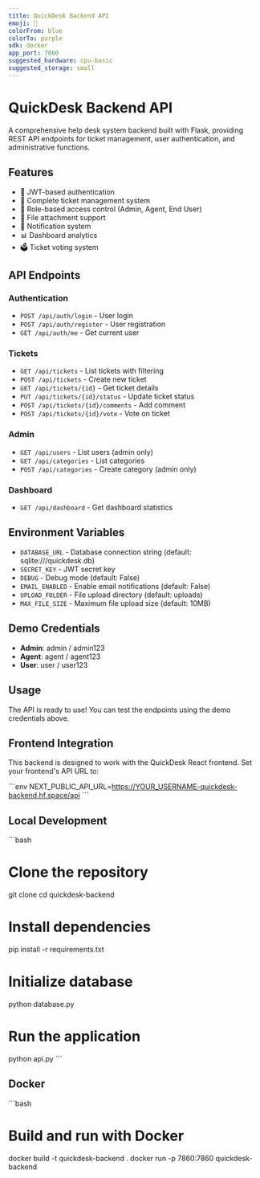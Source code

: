 ```yaml
---
title: QuickDesk Backend API
emoji: 🎫
colorFrom: blue
colorTo: purple
sdk: docker
app_port: 7860
suggested_hardware: cpu-basic
suggested_storage: small
---
```


# QuickDesk Backend API

A comprehensive help desk system backend built with Flask, providing REST API endpoints for ticket management, user authentication, and administrative functions.

## Features

- 🔐 JWT-based authentication
- 🎫 Complete ticket management system
- 👥 Role-based access control (Admin, Agent, End User)
- 📁 File attachment support
- 🔔 Notification system
- 📊 Dashboard analytics
- 🗳️ Ticket voting system

## API Endpoints

### Authentication
- `POST /api/auth/login` - User login
- `POST /api/auth/register` - User registration
- `GET /api/auth/me` - Get current user

### Tickets
- `GET /api/tickets` - List tickets with filtering
- `POST /api/tickets` - Create new ticket
- `GET /api/tickets/{id}` - Get ticket details
- `PUT /api/tickets/{id}/status` - Update ticket status
- `POST /api/tickets/{id}/comments` - Add comment
- `POST /api/tickets/{id}/vote` - Vote on ticket

### Admin
- `GET /api/users` - List users (admin only)
- `GET /api/categories` - List categories
- `POST /api/categories` - Create category (admin only)

### Dashboard
- `GET /api/dashboard` - Get dashboard statistics

## Environment Variables

- `DATABASE_URL` - Database connection string (default: sqlite:///quickdesk.db)
- `SECRET_KEY` - JWT secret key
- `DEBUG` - Debug mode (default: False)
- `EMAIL_ENABLED` - Enable email notifications (default: False)
- `UPLOAD_FOLDER` - File upload directory (default: uploads)
- `MAX_FILE_SIZE` - Maximum file upload size (default: 10MB)

## Demo Credentials

- **Admin**: admin / admin123
- **Agent**: agent / agent123  
- **User**: user / user123

## Usage

The API is ready to use! You can test the endpoints using the demo credentials above.

## Frontend Integration

This backend is designed to work with the QuickDesk React frontend. Set your frontend's API URL to:

\`\`\`env
NEXT_PUBLIC_API_URL=https://YOUR_USERNAME-quickdesk-backend.hf.space/api
\`\`\`

## Local Development

\`\`\`bash
# Clone the repository
git clone <your-repo-url>
cd quickdesk-backend

# Install dependencies
pip install -r requirements.txt

# Initialize database
python database.py

# Run the application
python api.py
\`\`\`

## Docker

\`\`\`bash
# Build and run with Docker
docker build -t quickdesk-backend .
docker run -p 7860:7860 quickdesk-backend
